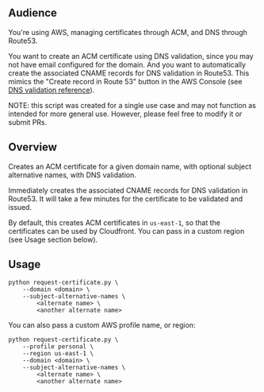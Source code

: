 ## Audience

You're using AWS, managing certificates through ACM, and DNS through Route53.

You want to create an ACM certificate using DNS validation, since you may not have email configured for the domain. And you want to automatically create the associated CNAME records for DNS validation in Route53. This mimics the "Create record in Route 53" button in the AWS Console (see [DNS validation reference](http://docs.aws.amazon.com/acm/latest/userguide/gs-acm-validate-dns.html)).

NOTE: this script was created for a single use case and may not function as intended for more general use. However, please feel free to modify it or submit PRs.

## Overview

Creates an ACM certificate for a given domain name, with optional subject alternative names, with DNS validation.

Immediately creates the associated CNAME records for DNS validation in Route53. It will take a few minutes for the certificate to be validated and issued.

By default, this creates ACM certificates in `us-east-1`, so that the certificates can be used by Cloudfront. You can pass in a custom region (see Usage section below).

## Usage

    python request-certificate.py \
        --domain <domain> \
        --subject-alternative-names \
            <alternate name> \
            <another alternate name>

You can also pass a custom AWS profile name, or region:

    python request-certificate.py \
        --profile personal \
        --region us-east-1 \
        --domain <domain> \
        --subject-alternative-names \
            <alternate name> \
            <another alternate name>
